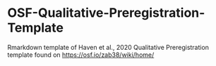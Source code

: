 # OSF-Qualitative-Preregistration-Template
Rmarkdown template of Haven et al., 2020 Qualitative Preregistration template found on https://osf.io/zab38/wiki/home/
